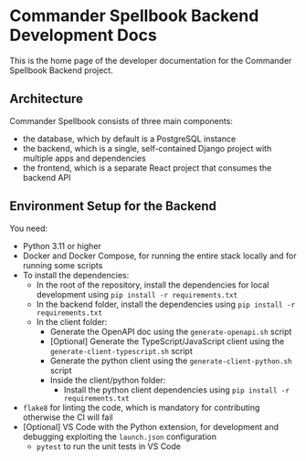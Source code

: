 # Commander Spellbook Backend Development Docs

This is the home page of the developer documentation for the Commander Spellbook Backend project.

## Architecture

Commander Spellbook consists of three main components:

- the database, which by default is a PostgreSQL instance
- the backend, which is a single, self-contained Django project with multiple apps and dependencies
- the frontend, which is a separate React project that consumes the backend API

## Environment Setup for the Backend

You need:

- Python 3.11 or higher
- Docker and Docker Compose, for running the entire stack locally and for running some scripts
- To install the dependencies:
  - In the root of the repository, install the dependencies for local development using `pip install -r requirements.txt`
  - In the backend folder, install the dependencies using `pip install -r requirements.txt`
  - In the client folder:
    - Generate the OpenAPI doc using the `generate-openapi.sh` script
    - [Optional] Generate the TypeScript/JavaScript client using the `generate-client-typescript.sh` script
    - Generate the python client using the `generate-client-python.sh` script
    - Inside the client/python folder:
        - Install the python client dependencies using `pip install -r requirements.txt`
- `flake8` for linting the code, which is mandatory for contributing otherwise the CI will fail
- [Optional] VS Code with the Python extension, for development and debugging exploiting the `launch.json` configuration
    - `pytest` to run the unit tests in VS Code
